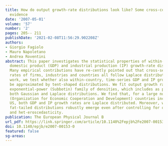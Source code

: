 ```yaml
---
title: How do output growth-rate distributions look like? Some cross-country, time-series
  evidence
date: '2007-05-01'
volume: '57'
number: '2'
pages: 205-- 211
publishDate: '2021-02-08T11:56:29.902208Z'
authors:
- Giorgio Fagiolo
- Mauro Napoletano
- Andrea Roventini
abstract: This paper investigates the statistical properties of within-country gross
  domestic product (GDP) and industrial production (IP) growth-rate distributions.
  Many empirical contributions have re-cently pointed out that cross-section growth
  rates of firms, industries and countries all follow Laplace distributions. In this
  work, we test whether also within-country, time-series GDP and IP growth rates can
  be approximated by tent-shaped distributions. We fit output growth rates with the
  exponential-power (Subbotin) family of densities, which includes as particular cases
  both Gaussian and Laplace distributions. We find that, for a large number of OECD
  (Organization for Economic Cooperation and Development) countries including the
  US, both GDP and IP growth rates are Laplace distributed. Moreover, we show that
  fat-tailed distributions robustly emerge even after controlling for outliers, autocorrelation
  and het-eroscedasticity.
publication: The European Physical Journal B
url_pdf: https://link.springer.com/article/10.1140%2Fepjb%2Fe2007-00153-0
doi: 10.1140/epjb/e2007-00153-0
featured: false
sg-areas:
---
```

